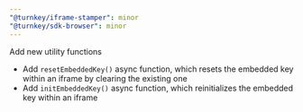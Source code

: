 ```yaml
---
"@turnkey/iframe-stamper": minor
"@turnkey/sdk-browser": minor
---
```


Add new utility functions

- Add `resetEmbeddedKey()` async function, which resets the embedded key within an iframe by clearing the existing one
- Add `initEmbeddedKey()` async function, which reinitializes the embedded key within an iframe

